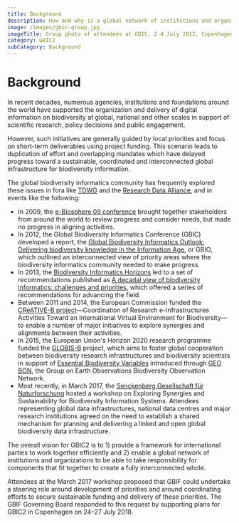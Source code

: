```yaml
---
title: Background
description: How and why is a global network of institutions and organizations working to organize, interconnect and deliver the world's biodiversity information?
image: /images/gbic-group.jpg
imageTitle: Group photo of attendees at GBIC, 2-4 July 2012, Copenhagen. Photo by Ciprian-Marius Vizitiu.
category: GBIC2
subCategory: Background
---
```

# Background

In recent decades, numerous agencies, institutions and foundations around the world have supported the organization and delivery of digital information on biodiversity at global, national and other scales in support of scientific research, policy decisions and public engagement. 

However, such initiatives are generally guided by local priorities and focus on short-term deliverables using project funding. This scenario leads to duplication of effort and overlapping mandates which have delayed progress toward a sustainable, coordinated and interconnected global infrastructure for biodiversity information.

The global biodiversity informatics community has frequently explored these issues in fora like [TDWG](http://www.tdwg.org) and the [Research Data Alliance](https://www.rd-alliance.org), and in events like the following: 

+ In 2009, the [e-Biosphere 09 conference](http://wayback.archive-it.org/org-660/20140924184516/http://www.e-biosphere09.org) brought together stakeholders from around the world to review progress and consider needs, but made no progress in aligning activities. 
+ In 2012, the Global Biodiversity Informatics Conference (GBIC) developed a report, the [Global Biodiversity Informatics Outlook: Delivering biodiversity knowledge in the Information Age](https://www.gbif.org/document/80859), or GBIO, which outlined an interconnected view of priority areas where the biodiversity informatics community needed to make progress.
+ In 2013, the [Biodiversity Informatics Horizons](https://sciencenode.org/announcement/biodiversity-informatics-horizons-2013-conference.php) led to a set of recommendations published as [A decadal view of biodiversity informatics: challenges and priorities](https://bmcecol.biomedcentral.com/articles/10.1186/1472-6785-13-16), which offered a series of recommendations for advancing the field. 
+ Between 2011 and 2014, the European Commission funded the [CReATIVE-B project](http://cordis.europa.eu/project/rcn/100345_en.html)—Coordination of Research e-Infrastructures Activities Toward an International Virtual Environment for Biodiversity—to enable a number of major initiatives to explore synergies and alignments between their activities. 
+ In 2015, the European Union's Horizon 2020 research programme funded the [GLOBIS-B](http://www.globis-b.eu) project, which aims to foster global cooperation between biodiversity research infrastructures and biodiversity scientists in support of [Essential Biodiversity Variables](https://doi.org/10.1126/science.1229931) introduced through [GEO BON](http://geobon.org), the Group on Earth Observations Biodiversity Observation Network.
+ Most recently, in March 2017, the [Senckenberg Gesellschaft für Naturforschung](http://www.senckenberg.de) hosted a workshop on Exploring Synergies and Sustainability for Biodiversity Information Systems. Attendees representing global data infrastructures, national data centres and major research institutions agreed on the need to establish a shared mechanism for planning and delivering a linked and open global biodiversity data infrastructure. 

The overall vision for GBIC2 is to 1) provide a framework for international parties to work together efficiently and 2) enable a global network of institutions and organizations to be able to take responsibility for components that fit together to create a fully interconnected whole.

Attendees at the March 2017 workshop proposed that GBIF could undertake a steering role around development of priorities and around coordinating efforts to secure sustainable funding and delivery of these priorities. The GBIF Governing Board responded to this request by supporting plans for GBIC2 in Copenhagen on 24–27 July 2018.
